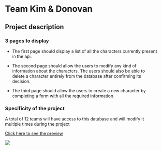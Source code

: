 # Team Kim & Donovan

## Project description

### 3 pages to display

* The first page should display a list of all the characters currently present in the api.

* The second page should allow the users to modify any kind of information about the characters. The users should also be able to delete a character entirely from the database after confirming its decision.

* The third page should allow the users to create a new character by completing a form with all the required information.

### Specificity of the project

A total of 12 teams will have access to this database and will modify it multiple times during the project


[Click here to see the preview](https://donovan-herion.github.io/character-manager/)

![](https://media.giphy.com/media/uTuLngvL9p0Xe/giphy.gif)
